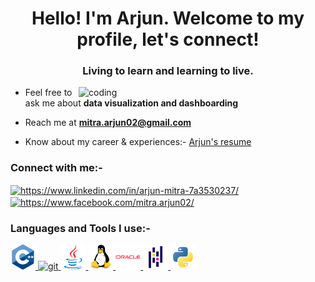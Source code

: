 <h1 align="center">Hello! I'm Arjun. Welcome to my profile, let's connect!</h1>
<h3 align="center">Living to learn and learning to live.</h3>

<img align="right" alt="coding" width="395" src="https://i.pinimg.com/originals/f8/8a/ca/f88acab7ffd127b4465659500aa0538f.gif">

- Feel free to ask me about **data visualization and dashboarding**

- Reach me at **mitra.arjun02@gmail.com**

- Know about my career & experiences:- [Arjun's resume](https://drive.google.com/drive/folders/1xo_A-sWC3zYWMN8VsBZiLzQ0skkJeN65?usp=drive_link)

<h3 align="left">Connect with me:-</h3>
<p align="left">
<a href="https://linkedin.com/in/https://www.linkedin.com/in/arjun-mitra-7a3530237/" target="blank"><img align="center" src="https://raw.githubusercontent.com/rahuldkjain/github-profile-readme-generator/master/src/images/icons/Social/linked-in-alt.svg" alt="https://www.linkedin.com/in/arjun-mitra-7a3530237/" height="30" width="40" /></a>
<a href="https://fb.com/https://www.facebook.com/mitra.arjun02/" target="blank"><img align="center" src="https://raw.githubusercontent.com/rahuldkjain/github-profile-readme-generator/master/src/images/icons/Social/facebook.svg" alt="https://www.facebook.com/mitra.arjun02/" height="30" width="40" /></a>
</p>

<h3 align="left">Languages and Tools I use:-</h3>
<p align="left"> <a href="https://www.w3schools.com/cpp/" target="_blank" rel="noreferrer"> <img src="https://raw.githubusercontent.com/devicons/devicon/master/icons/cplusplus/cplusplus-original.svg" alt="cplusplus" width="40" height="40"/> </a> <a href="https://git-scm.com/" target="_blank" rel="noreferrer"> <img src="https://www.vectorlogo.zone/logos/git-scm/git-scm-icon.svg" alt="git" width="40" height="40"/> </a> <a href="https://www.java.com" target="_blank" rel="noreferrer"> <img src="https://raw.githubusercontent.com/devicons/devicon/master/icons/java/java-original.svg" alt="java" width="40" height="40"/> </a> <a href="https://www.linux.org/" target="_blank" rel="noreferrer"> <img src="https://raw.githubusercontent.com/devicons/devicon/master/icons/linux/linux-original.svg" alt="linux" width="40" height="40"/> </a> <a href="https://www.oracle.com/" target="_blank" rel="noreferrer"> <img src="https://raw.githubusercontent.com/devicons/devicon/master/icons/oracle/oracle-original.svg" alt="oracle" width="40" height="40"/> </a> <a href="https://pandas.pydata.org/" target="_blank" rel="noreferrer"> <img src="https://raw.githubusercontent.com/devicons/devicon/2ae2a900d2f041da66e950e4d48052658d850630/icons/pandas/pandas-original.svg" alt="pandas" width="40" height="40"/> </a> <a href="https://www.python.org" target="_blank" rel="noreferrer"> <img src="https://raw.githubusercontent.com/devicons/devicon/master/icons/python/python-original.svg" alt="python" width="40" height="40"/> </a> </p>
